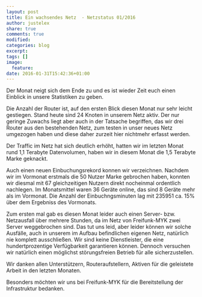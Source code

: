 ```yaml
---
layout: post
title: Ein wachsendes Netz  - Netzstatus 01/2016
author: justelex
share: true
comments: true
modified:
categories: blog
excerpt:
tags: []
image:
  feature:
date: 2016-01-31T15:42:36+01:00
---
```



Der Monat neigt sich dem Ende zu und es ist wieder Zeit euch einen Einblick in unsere Statistiken zu geben. 

Die Anzahl der Router ist, auf den ersten Blick diesen Monat nur sehr leicht gestiegen. Stand heute sind 24 Knoten in unserem Netz aktiv. Der nur geringe Zuwachs liegt aber auch in der Tatsache begriffen, das wir drei Router aus den bestehenden Netz, zum testen in unser neues Netz umgezogen haben und diese daher zurzeit hier nichtmehr erfasst werden.

Der Traffic im Netz hat sich deutlich erhöht, hatten wir im letzten Monat rund 1,1 Terabyte Datenvolumen, haben wir in diesem Monat die 1,5 Terabyte Marke geknackt. 

Auch einen neuen Einbuchungsrekord konnen wir verzeichnen. Nachdem wir im Vormonat erstmals die 50 Nutzer Marke gebrochen haben, konnten wir diesmal mit 67 gleichzeitigen Nutzern direkt nocheinmal ordentlich nachlegen. Im Monatsmittel waren 36 Geräte online, das sind 8 Geräte mehr als im Vormonat. Die Anzahl der Einbuchngsminuten lag mit 235951 ca. 15% über dem Ergebniss des Vormonats.

Zum ersten mal gab es diesen Monat leider auch einen Server- bzw. Netzausfall über mehrere Stunden, da im Netz von Freifunk-MYK zwei Server weggebrochen sind. Das tut uns leid, aber leider können wir solche Ausfälle, auch in unserem im Aufbau befindlichen eigenen Netz, natürlich nie komplett ausschließen. Wir sind keine Dienstleister, die eine hundertprozentige Verfügbarkeit garantieren können. Dennoch versuchen wir natürlich einen möglichst störungsfreien Betrieb für alle sicherzustellen. 

Wir danken allen Unterstützern, Routeraufstellern, Aktiven für die geleistete Arbeit in den letzten Monaten.

Besonders möchten wir uns bei Freifunk-MYK für die Bereitstellung der Infrastruktur bedanken.


